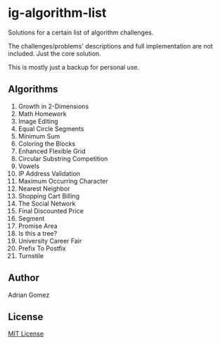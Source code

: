 # ig-algorithm-list

Solutions for a certain list of algorithm challenges.

The challenges/problems' descriptions and full implementation are not included. Just the core solution.

This is mostly just a backup for personal use.

## Algorithms

1. Growth in 2-Dimensions
2. Math Homework
3. Image Editing
4. Equal Circle Segments
5. Minimum Sum
6. Coloring the Blocks
7. Enhanced Flexible Grid
8. Circular Substring Competition
9. Vowels
10. IP Address Validation
11. Maximum Occurring Character
12. Nearest Neighbor
13. Shopping Cart Billing
14. The Social Network
15. Final Discounted Price
16. Segment
17. Promise Area
18. Is this a tree?
19. University Career Fair
20. Prefix To Postfix
21. Turnstile

## Author

Adrian Gomez

## License

[MIT License](LICENSE)
